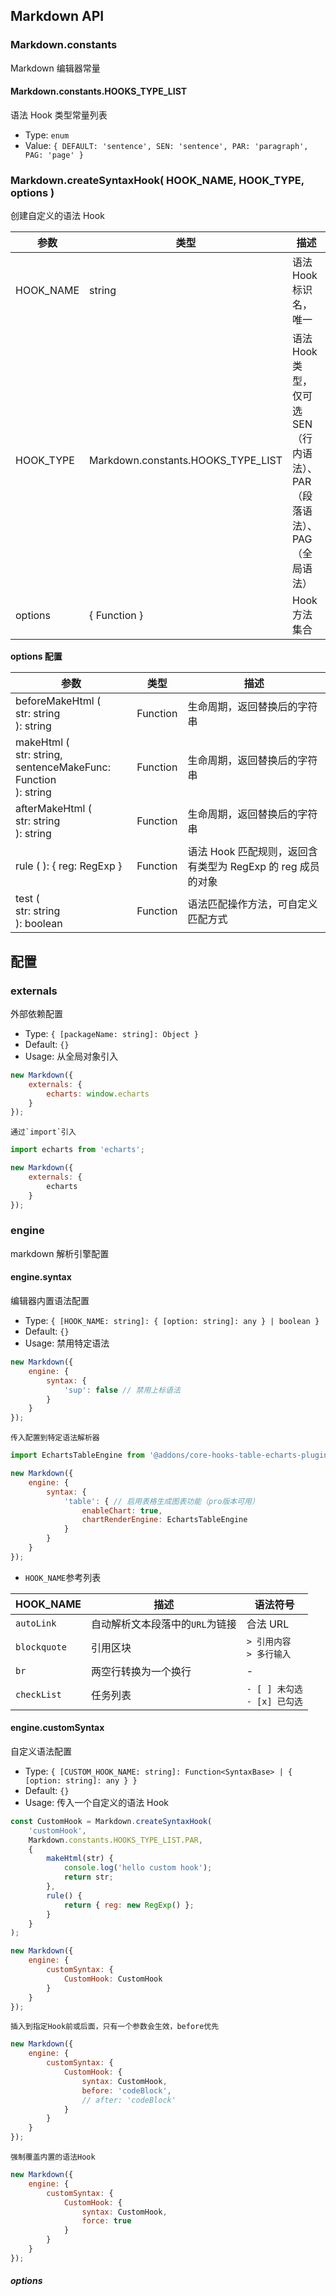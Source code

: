 ## Markdown API

### Markdown.constants

Markdown 编辑器常量

#### Markdown.constants.HOOKS_TYPE_LIST

语法 Hook 类型常量列表

- Type: `enum`
- Value: `{ DEFAULT: 'sentence', SEN: 'sentence', PAR: 'paragraph', PAG: 'page' }`

### Markdown.createSyntaxHook( HOOK_NAME, HOOK_TYPE, options )

创建自定义的语法 Hook

| 参数      | 类型                               | 描述                                                                     |
| --------- | ---------------------------------- | ------------------------------------------------------------------------ |
| HOOK_NAME | string                             | 语法 Hook 标识名，唯一                                                   |
| HOOK_TYPE | Markdown.constants.HOOKS_TYPE_LIST | 语法 Hook 类型，仅可选 SEN（行内语法）、PAR（段落语法）、PAG（全局语法） |
| options   | { Function }                       | Hook 方法集合                                                            |

**options 配置**

| 参数                                                                    | 类型     | 描述                                                        |
| ----------------------------------------------------------------------- | -------- | ----------------------------------------------------------- |
| beforeMakeHtml (<br>str: string<br> ): string                           | Function | 生命周期，返回替换后的字符串                                |
| makeHtml (<br>str: string,<br> sentenceMakeFunc: Function<br> ): string | Function | 生命周期，返回替换后的字符串                                |
| afterMakeHtml (<br>str: string<br> ): string                            | Function | 生命周期，返回替换后的字符串                                |
| rule ( ): { reg: RegExp }                                               | Function | 语法 Hook 匹配规则，返回含有类型为 RegExp 的 reg 成员的对象 |
| test (<br>str: string<br>): boolean                                     | Function | 语法匹配操作方法，可自定义匹配方式                          |

## 配置

### externals

外部依赖配置

- Type: `{ [packageName: string]: Object }`
- Default: `{}`
- Usage:
  从全局对象引入

```Javascript
new Markdown({
    externals: {
        echarts: window.echarts
    }
});
```

    通过`import`引入

```Javascript
import echarts from 'echarts';

new Markdown({
    externals: {
        echarts
    }
});
```

### engine

markdown 解析引擎配置

#### engine.syntax

编辑器内置语法配置

- Type: `{ [HOOK_NAME: string]: { [option: string]: any } | boolean }`
- Default: `{}`
- Usage:
  禁用特定语法

```Javascript
new Markdown({
    engine: {
        syntax: {
            'sup': false // 禁用上标语法
        }
    }
});
```

    传入配置到特定语法解析器

```Javascript
import EchartsTableEngine from '@addons/core-hooks-table-echarts-plugin';

new Markdown({
    engine: {
        syntax: {
            'table': { // 启用表格生成图表功能（pro版本可用）
                enableChart: true,
                chartRenderEngine: EchartsTableEngine
            }
        }
    }
});
```

- `HOOK_NAME`参考列表

| HOOK_NAME    | 描述                            | 语法符号                         |
| ------------ | ------------------------------- | -------------------------------- |
| `autoLink`   | 自动解析文本段落中的`URL`为链接 | 合法 URL                         |
| `blockquote` | 引用区块                        | `> 引用内容`<br>`> 多行输入`     |
| `br`         | 两空行转换为一个换行            | -                                |
| `checkList`  | 任务列表                        | `- [ ] 未勾选`<br>`- [x] 已勾选` |

#### engine.customSyntax

自定义语法配置

- Type: `{ [CUSTOM_HOOK_NAME: string]: Function<SyntaxBase> | { [option: string]: any } }`
- Default: `{}`
- Usage:
  传入一个自定义的语法 Hook

```Javascript
const CustomHook = Markdown.createSyntaxHook(
    'customHook',
    Markdown.constants.HOOKS_TYPE_LIST.PAR,
    {
        makeHtml(str) {
            console.log('hello custom hook');
            return str;
        },
        rule() {
            return { reg: new RegExp() };
        }
    }
);

new Markdown({
    engine: {
        customSyntax: {
            CustomHook: CustomHook
        }
    }
});
```

    插入到指定Hook前或后面，只有一个参数会生效，before优先

```Javascript
new Markdown({
    engine: {
        customSyntax: {
            CustomHook: {
                syntax: CustomHook,
                before: 'codeBlock',
                // after: 'codeBlock'
            }
        }
    }
});
```

    强制覆盖内置的语法Hook

```Javascript
new Markdown({
    engine: {
        customSyntax: {
            CustomHook: {
                syntax: CustomHook,
                force: true
            }
        }
    }
});
```

##### options
